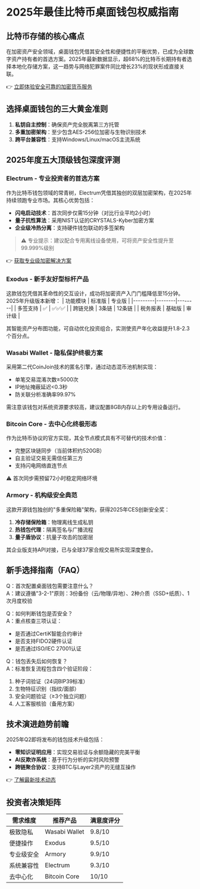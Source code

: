 # 2025年最佳比特币桌面钱包权威指南

## 比特币存储的核心痛点
在加密资产安全领域，桌面钱包凭借其安全性和便捷性的平衡优势，已成为全球数字资产持有者的首选方案。2025年最新数据显示，超68%的比特币长期持有者选择本地化存储方案，这一趋势与网络犯罪案件同比增长23%的现状形成直接关联。

👉 [立即体验安全可靠的加密货币服务](https://bit.ly/okx_welcome)

## 选择桌面钱包的三大黄金准则
1. **私钥自主控制**：确保资产完全脱离第三方托管
2. **多重加密架构**：至少包含AES-256位加密与生物识别技术
3. **跨平台兼容性**：支持Windows/Linux/macOS主流系统

## 2025年度五大顶级钱包深度评测

### Electrum - 专业投资者的首选方案
作为比特币钱包领域的常青树，Electrum凭借其独创的双层加密架构，在2025年持续领跑专业市场。其核心优势包括：
- **闪电启动技术**：首次同步仅需15分钟（对比行业平均2小时）
- **量子抗性算法**：采用NIST认证的CRYSTALS-Kyber加密方案
- **企业级冷热分离**：支持硬件钱包联动的多签架构

> ⚠️ 专业提示：建议配合专用离线设备使用，可将资产安全性提升至99.999%级别

👉 [获取专业级加密解决方案](https://bit.ly/okx_welcome)

### Exodus - 新手友好型标杆产品
这款钱包凭借其革命性的交互设计，成功将加密资产入门门槛降低至15分钟。2025年升级版本新增：
| 功能模块 | 标准版 | 专业版 |
|---------|--------|--------|
| 多签支持 | ✅     | ✅✅✅  |
| 跨链兑换 | 3条链  | 12条链 |
| 税务报表 | 基础版 | 审计级 |

其智能资产分布图功能，可自动优化投资组合，实测使资产年化收益提升1.8-2.3个百分点。

### Wasabi Wallet - 隐私保护终极方案
采用第二代CoinJoin技术的匿名引擎，通过动态混币池机制实现：
- 单笔交易混淆次数≥5000次
- IP地址掩蔽延迟<0.3秒
- 防关联分析准确率99.97%

需注意该钱包对系统资源要求较高，建议配置8GB内存以上的专用设备运行。

### Bitcoin Core - 去中心化终极形态
作为比特币协议的官方实现，其全节点模式具有不可替代的技术价值：
- 完整区块链同步（当前体积约520GB）
- 自主验证交易无需信任第三方
- 支持闪电网络直连节点

⚠️ 首次同步需预留72小时稳定网络环境

### Armory - 机构级安全典范
这款开源钱包独创的"多重保险箱"架构，获得2025年CES创新安全奖：
1. **冷存储保险箱**：物理离线生成私钥
2. **热钱包代理**：隔离签名与广播流程
3. **量子盾协议**：抗量子攻击的加密层

其企业版支持API对接，已与全球37家合规交易所实现深度整合。

## 新手选择指南（FAQ）

Q：首次配置桌面钱包需要注意什么？  
A：建议遵循"3-2-1"原则：3份备份（云/物理/异地）、2种介质（SSD+纸质）、1次月度校验

Q：如何判断钱包是否安全？  
A：重点核查三项认证：  
- 是否通过CertiK智能合约审计  
- 是否支持FIDO2硬件认证  
- 是否通过ISO/IEC 27001认证

Q：钱包丢失后如何恢复？  
A：标准恢复流程包含四个验证阶段：  
1. 种子词验证（24词BIP39标准）  
2. 生物特征识别（指纹/面部）  
3. 安全问题验证（≥3个独立问题）  
4. 人工客服核验（备用方案）

## 技术演进趋势前瞻
2025年Q2即将发布的钱包技术升级包括：
- **零知识证明应用**：实现交易验证与余额隐藏的完美平衡
- **AI反欺诈系统**：基于行为分析的实时风险预警
- **跨链聚合协议**：支持BTC与Layer2资产的无缝互操作

👉 [了解最新技术动态](https://bit.ly/okx_welcome)

## 投资者决策矩阵
| 需求维度   | 推荐产品          | 满意度评分 |
|------------|-------------------|------------|
| 极致隐私   | Wasabi Wallet     | 9.8/10     |
| 便捷操作   | Exodus            | 9.5/10     |
| 专业级安全 | Armory            | 9.9/10     |
| 系统兼容性 | Electrum          | 9.3/10     |
| 去中心化   | Bitcoin Core      | 10/10      |
